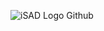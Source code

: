 ![iSAD Logo Github](https://github.com/sirx2713/Flag-of-The-Gambia/assets/122817303/17071f4e-7857-49a7-8e91-8b6e8e4bce4c)
